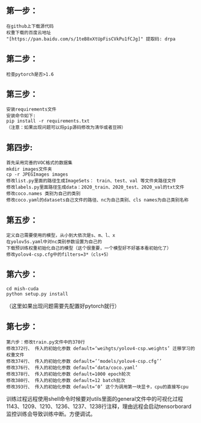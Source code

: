 


## 第一步：
    在github上下载源代码
    权重下载的百度云地址
    "[https://pan.baidu.com/s/1teB8xXtUpFisCVkPu1fCJg]" 提取码: drpa
## 第二步：
    检查pytorch是否>1.6

## 第三步：
    安装requirements文件
    安装命令如下:
    pip install -r requirements.txt
    （注意：如果出现问题可以将pip源码修改为清华或者豆辨）
    
## 第四步:
    首先采用完善的VOC格式的数据集
    mkdir images文件夹
    cp -r JPEGImages images
    修改list.py里面的路径生成ImageSets： train、test、val 等文件夹路径文件
    修改labels.py里面路径生成data：2020_train、2020_test、2020_val的txt文件
    修改coco.names 类别为自己的类别
    修改coco.yaml的datasets自己文件的路径、nc为自己类别、cls names为自己类别名称
    
## 第五步：
    定义自己需要使用的模型，从小到大依次是s、m、l、x
    在yolov5s.yaml中对nc类别参数设置为自己的
    下载预训练权重初始化自己的模型（这个很重要，一个模型好不好基本看初始化了）
    修改yolov4-csp.cfg中的filters=3*（cls+5）
    
## 第六步：
    cd mish-cuda
    python setup.py install
   （这里如果出现问题需要先配置好pytorch就行）

## 第七步：
    第六步：修改train.py文件中的370行
    修改372行、 传入的初始化参数 default=‘weihgts/yolov4-csp.weights’ 迁移学习的权重文件
    修改374行、 传入的初始化参数 default=’‘models/yolov4-csp.cfg’’
    修改376行、 传入的初始化参数 default=‘data/coco.yaml’
    修改378行、 传入的初始化参数 default=1000 epoch轮次
    修改380行、 传入的初始化参数 default=12 batch批次
    修改393行、 传入的初始化参数 default=‘0’ 这个为调用第一块显卡，cpu的直接写cpu

   训练过程远程使用shell命令时候要对utils里面的general文件中的可视化过程1143、1209、1210、1236、1237、1238行注释，理由远程会启动tensorborard监控训练会导致训练中断。方便调试。
    
